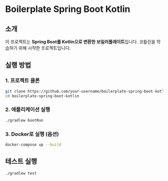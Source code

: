 # Boilerplate Spring Boot Kotlin

## 소개
이 프로젝트는 **Spring Boot를 Kotlin으로 변환한 보일러플레이트**입니다. 코틀린을 학습하기 위해 시작한 프로젝트입니다.

## 실행 방법
### 1. 프로젝트 클론
```sh
git clone https://github.com/your-username/boilerplate-spring-boot-kotlin.git
cd boilerplate-spring-boot-kotlin
```

### 2. 애플리케이션 실행
```sh
./gradlew bootRun
```

### 3. Docker로 실행 (옵션)
```sh
docker-compose up --build
```

## 테스트 실행
```sh
./gradlew test
```

